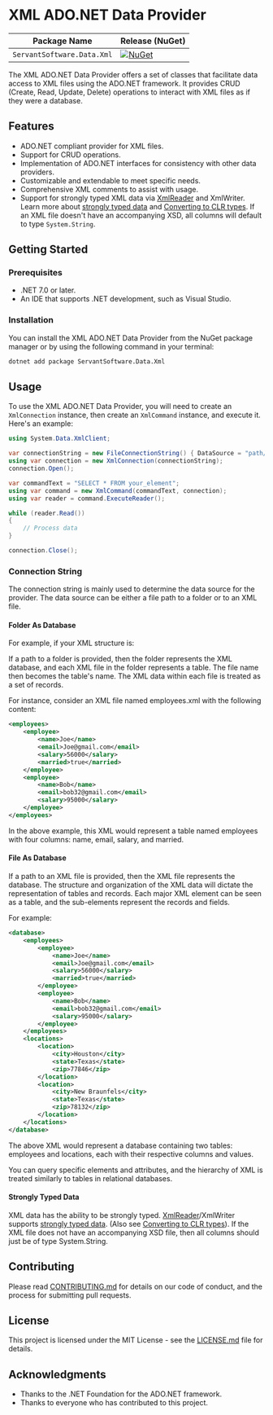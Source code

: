 # XML ADO.NET Data Provider
| Package Name                   | Release (NuGet) |
|--------------------------------|-----------------|
| `ServantSoftware.Data.Xml`       | [![NuGet](https://img.shields.io/nuget/v/ServantSoftware.Data.Xml.svg)](https://www.nuget.org/packages/ServantSoftware.Data.Xml/)

The XML ADO.NET Data Provider offers a set of classes that facilitate data access to XML files using the ADO.NET framework. It provides CRUD (Create, Read, Update, Delete) operations to interact with XML files as if they were a database.

## Features

- ADO.NET compliant provider for XML files.
- Support for CRUD operations.
- Implementation of ADO.NET interfaces for consistency with other data providers.
- Customizable and extendable to meet specific needs.
- Comprehensive XML comments to assist with usage.
- Support for strongly typed XML data via [XmlReader](https://learn.microsoft.com/en-us/dotnet/api/system.xml.xmlreader?view=net-7.0) and XmlWriter. Learn more about [strongly typed data](https://learn.microsoft.com/en-us/dotnet/standard/data/xml/type-support-in-the-system-xml-classes) and [Converting to CLR types](https://learn.microsoft.com/en-us/dotnet/api/system.xml.xmlreader?view=net-7.0#converting-to-clr-types). If an XML file doesn't have an accompanying XSD, all columns will default to type `System.String`.

## Getting Started

### Prerequisites

- .NET 7.0 or later.
- An IDE that supports .NET development, such as Visual Studio.

### Installation

You can install the XML ADO.NET Data Provider from the NuGet package manager or by using the following command in your terminal:

```bash
dotnet add package ServantSoftware.Data.Xml
```

## Usage

To use the XML ADO.NET Data Provider, you will need to create an `XmlConnection` instance, then create an `XmlCommand` instance, and execute it. Here's an example:

```csharp
using System.Data.XmlClient;

var connectionString = new FileConnectionString() { DataSource = "path/to/your/file.xml" };
using var connection = new XmlConnection(connectionString);
connection.Open();

var commandText = "SELECT * FROM your_element";
using var command = new XmlCommand(commandText, connection);
using var reader = command.ExecuteReader();

while (reader.Read())
{
    // Process data
}

connection.Close();
```

### Connection String
The connection string is mainly used to determine the data source for the provider. The data source can be either a file path to a folder or to an XML file.

#### Folder As Database
For example, if your XML structure is:

If a path to a folder is provided, then the folder represents the XML database, and each XML file in the folder represents a table. The file name then becomes the table's name. The XML data within each file is treated as a set of records.

For instance, consider an XML file named employees.xml with the following content:
```xml
<employees>
    <employee>
        <name>Joe</name>
        <email>Joe@gmail.com</email>
        <salary>56000</salary>
        <married>true</married>
    </employee>
    <employee>
        <name>Bob</name>
        <email>bob32@gmail.com</email>
        <salary>95000</salary>
    </employee>
</employees>
```
In the above example, this XML would represent a table named employees with four columns: name, email, salary, and married.

#### File As Database
If a path to an XML file is provided, then the XML file represents the database. The structure and organization of the XML data will dictate the representation of tables and records. Each major XML element can be seen as a table, and the sub-elements represent the records and fields.

For example:
```xml
<database>
    <employees>
        <employee>
            <name>Joe</name>
            <email>Joe@gmail.com</email>
            <salary>56000</salary>
            <married>true</married>
        </employee>
        <employee>
            <name>Bob</name>
            <email>bob32@gmail.com</email>
            <salary>95000</salary>
        </employee>
    </employees>
    <locations>
        <location>
            <city>Houston</city>
            <state>Texas</state>
            <zip>77846</zip>
        </location>
        <location>
            <city>New Braunfels</city>
            <state>Texas</state>
            <zip>78132</zip>
        </location>
    </locations>
</database>
```
The above XML would represent a database containing two tables: employees and locations, each with their respective columns and values.

You can query specific elements and attributes, and the hierarchy of XML is treated similarly to tables in relational databases.

#### Strongly Typed Data
XML data has the ability to be strongly typed. [XmlReader](https://learn.microsoft.com/en-us/dotnet/api/system.xml.xmlreader?view=net-7.0)/XmlWriter supports [strongly typed data](https://learn.microsoft.com/en-us/dotnet/standard/data/xml/type-support-in-the-system-xml-classes). (Also see [Converting to CLR types](https://learn.microsoft.com/en-us/dotnet/api/system.xml.xmlreader?view=net-7.0#converting-to-clr-types)). If the XML file does not have an accompanying XSD file, then all columns should just be of type System.String.

## Contributing

Please read [CONTRIBUTING.md](CONTRIBUTING.md) for details on our code of conduct, and the process for submitting pull requests.

## License

This project is licensed under the MIT License - see the [LICENSE.md](LICENSE.md) file for details.

## Acknowledgments

- Thanks to the .NET Foundation for the ADO.NET framework.
- Thanks to everyone who has contributed to this project.
